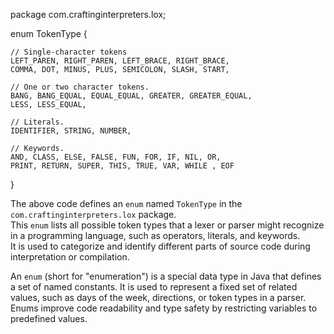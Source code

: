 package com.craftinginterpreters.lox;

enum TokenType {

    // Single-character tokens
    LEFT_PAREN, RIGHT_PAREN, LEFT_BRACE, RIGHT_BRACE,
    COMMA, DOT, MINUS, PLUS, SEMICOLON, SLASH, START, 
    
    // One or two character tokens.
    BANG, BANG_EQUAL, EQUAL_EQUAL, GREATER, GREATER_EQUAL, 
    LESS, LESS_EQUAL,
    
    // Literals. 
    IDENTIFIER, STRING, NUMBER, 
    
    // Keywords. 
    AND, CLASS, ELSE, FALSE, FUN, FOR, IF, NIL, OR, 
    PRINT, RETURN, SUPER, THIS, TRUE, VAR, WHILE , EOF

}


The above code defines an `enum` named `TokenType` in the `com.craftinginterpreters.lox` package.  
This `enum` lists all possible token types that a lexer or parser might recognize in a programming language, such as 
operators, literals, and keywords.  
It is used to categorize and identify different parts of source code during interpretation or compilation.

An `enum` (short for "enumeration") is a special data type in Java that defines a set of named constants. It is used to represent a fixed set of related values, such as days of the week, 
directions, or token types in a parser. Enums improve code readability and type safety by restricting variables to predefined values.